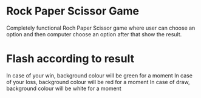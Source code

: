 # Rock Paper Scissor Game 
Completely functional Roch Paper Scissor game 
where user can choose an option and then computer choose an option after that show the result.
# Flash according to result
In case of your win, background colour will be green for a moment
In case of your loss, background colour will be red for a moment
In case of draw, background colour will be white for a moment 